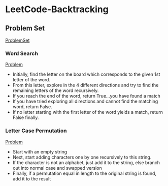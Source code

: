 # LeetCode-Backtracking

## Problem Set

[ProblemSet](https://seanprashad.com/leetcode-patterns/)

### Word Search 
[Problem](https://leetcode.com/problems/word-search/)
* Initially, find the letter on the board which corresponds to the given 1st letter of the word.
* From this letter, explore in the 4 different directions and try to find the remaining letters of the word recursively.
* If you reach the end of the word, return True...you have found a match
* If you have tried exploring all directions and cannot find the matching word, return False.
* If no letter starting with the first letter of the word yields a match, return False finally.

### Letter Case Permutation
[Problem](https://leetcode.com/problems/letter-case-permutation/)
* Start with an empty string
* Next, start adding characters one by one recursively to this string.
* If the character is not an alphabet, just add it to the string, else branch out into normal case and swapped version
* Finally, if a permutation equal in length to the original string is found, add it to the result


